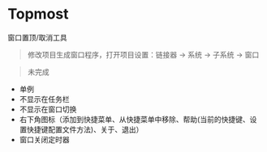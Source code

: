 # Topmost

窗口置顶/取消工具

> 修改项目生成窗口程序，打开项目设置：链接器 -> 系统 -> 子系统 -> 窗口

> 未完成

- 单例
- 不显示在任务栏
- 不显示在窗口切换
- 右下角图标（添加到快捷菜单、从快捷菜单中移除、帮助(当前的快捷键、设置快捷键配置文件方法)、关于、退出）
- 窗口关闭定时器

